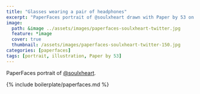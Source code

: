 ```yaml
---
title: "Glasses wearing a pair of headphones"
excerpt: "PaperFaces portrait of @soulxheart drawn with Paper by 53 on an iPad."
image: 
  path: &image ../assets/images/paperfaces-soulxheart-twitter.jpg 
  feature: *image
  cover: true
  thumbnail: /assets/images/paperfaces-soulxheart-twitter-150.jpg
categories: [paperfaces]
tags: [portrait, illustration, Paper by 53]
---
```


PaperFaces portrait of [@soulxheart](https://twitter.com/soulxheart).

{% include boilerplate/paperfaces.md %}
